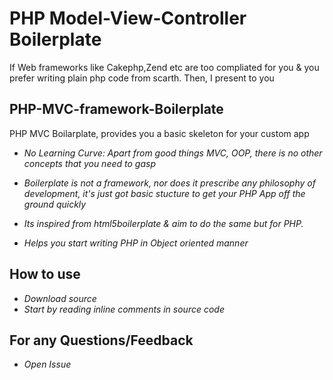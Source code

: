 PHP Model-View-Controller Boilerplate
======================================


If Web frameworks like Cakephp,Zend etc are too compliated for you & you prefer writing plain php code from scarth. Then, I present to you 

## PHP-MVC-framework-Boilerplate
PHP MVC Boilarplate, provides you a basic skeleton for your custom app

- *No Learning Curve: Apart from good things MVC, OOP, there is no other concepts that you need to gasp*

- *Boilerplate is not a framework, nor does it prescribe any philosophy of development, it's just got basic stucture to get your PHP App off the ground quickly*

- *Its inspired from html5boilerplate & aim to do the same but for PHP.*

- *Helps you start writing PHP in Object oriented manner*

 
## How to use

- *Download source*
- *Start by reading inline comments in source code*

## For any Questions/Feedback

- *Open Issue*